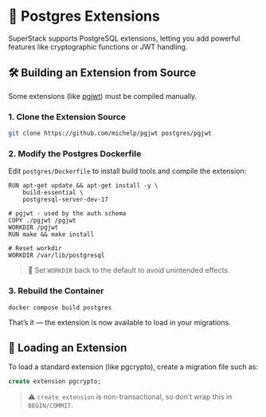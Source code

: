 # 🧩 Postgres Extensions

SuperStack supports PostgreSQL extensions, letting you add powerful
features like cryptographic functions or JWT handling.

## 🛠️ Building an Extension from Source

Some extensions (like [pgjwt](https://github.com/michelp/pgjwt)) must be
compiled manually.

### 1. Clone the Extension Source

```sh
git clone https://github.com/michelp/pgjwt postgres/pgjwt
```

### 2. Modify the Postgres Dockerfile

Edit `postgres/Dockerfile` to install build tools and compile the
extension:

```
RUN apt-get update && apt-get install -y \
    build-essential \
    postgresql-server-dev-17

# pgjwt - used by the auth schema
COPY ./pgjwt /pgjwt
WORKDIR /pgjwt
RUN make && make install

# Reset workdir
WORKDIR /var/lib/postgresql
```

> 🧼 Set `WORKDIR` back to the default to avoid unintended effects.

### 3. Rebuild the Container

```sh
docker compose build postgres
```

That’s it — the extension is now available to load in your migrations.

## 🔌 Loading an Extension

To load a standard extension (like pgcrypto), create a migration file such as:

```sql title="postgres/migrations/01-extensions.sql"
create extension pgcrypto;
```

> ⚠️ `create extension` is non-transactional, so don’t wrap this in
> `BEGIN/COMMIT`.
